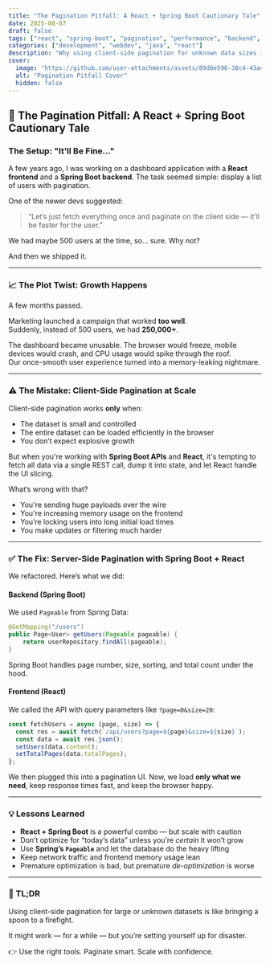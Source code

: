 ```yaml
---
title: "The Pagination Pitfall: A React + Spring Boot Cautionary Tale"
date: 2025-08-07
draft: false
tags: ["react", "spring-boot", "pagination", "performance", "backend", "frontend"]
categories: ["development", "webdev", "java", "react"]
description: "Why using client-side pagination for unknown data sizes in a React + Spring Boot app can backfire — and how to fix it with proper server-side pagination."
cover:
  image: "https://github.com/user-attachments/assets/89d6e596-38c4-43a4-bdea-27694d23fa81"
  alt: "Pagination Pitfall Cover"
  hidden: false
---
```


## 🚀 The Pagination Pitfall: A React + Spring Boot Cautionary Tale

### The Setup: "It’ll Be Fine..."

A few years ago, I was working on a dashboard application with a **React frontend** and a **Spring Boot backend**. The task seemed simple: display a list of users with pagination.

One of the newer devs suggested:

> “Let’s just fetch everything once and paginate on the client side — it’ll be faster for the user.”

We had maybe 500 users at the time, so… sure. Why not?

And then we shipped it.

---

### 📈 The Plot Twist: Growth Happens

A few months passed.

Marketing launched a campaign that worked **too well**.  
Suddenly, instead of 500 users, we had **250,000+**.

The dashboard became unusable. The browser would freeze, mobile devices would crash, and CPU usage would spike through the roof.  
Our once-smooth user experience turned into a memory-leaking nightmare.

---

### ⚠️ The Mistake: Client-Side Pagination at Scale

Client-side pagination works **only** when:

- The dataset is small and controlled  
- The entire dataset can be loaded efficiently in the browser  
- You don’t expect explosive growth  

But when you're working with **Spring Boot APIs** and **React**, it's tempting to fetch all data via a single REST call, dump it into state, and let React handle the UI slicing.

What’s wrong with that?

- You're sending huge payloads over the wire  
- You're increasing memory usage on the frontend  
- You’re locking users into long initial load times  
- You make updates or filtering much harder  

---

### ✅ The Fix: Server-Side Pagination with Spring Boot + React

We refactored. Here’s what we did:

#### Backend (Spring Boot)

We used `Pageable` from Spring Data:

```java
@GetMapping("/users")
public Page<User> getUsers(Pageable pageable) {
    return userRepository.findAll(pageable);
}
```

Spring Boot handles page number, size, sorting, and total count under the hood.

#### Frontend (React)

We called the API with query parameters like `?page=0&size=20`:

```js
const fetchUsers = async (page, size) => {
  const res = await fetch(`/api/users?page=${page}&size=${size}`);
  const data = await res.json();
  setUsers(data.content);
  setTotalPages(data.totalPages);
};
```

We then plugged this into a pagination UI. Now, we load **only what we need**, keep response times fast, and keep the browser happy.

---

### 💡 Lessons Learned

- **React + Spring Boot** is a powerful combo — but scale with caution  
- Don’t optimize for “today’s data” unless you’re *certain* it won’t grow  
- Use **Spring’s `Pageable`** and let the database do the heavy lifting  
- Keep network traffic and frontend memory usage lean  
- Premature optimization is bad, but premature *de-optimization* is worse  

---

### 🎯 TL;DR

Using client-side pagination for large or unknown datasets is like bringing a spoon to a firefight.

It might work — for a while — but you’re setting yourself up for disaster.

👉 Use the right tools. Paginate smart. Scale with confidence.

